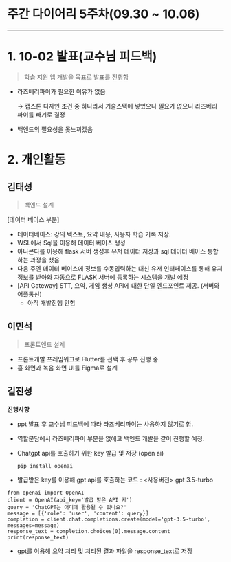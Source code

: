# 주간 다이어리 5주차(09.30 ~ 10.06)

---

# 1. 10-02 발표(교수님 피드백)

> 학습 지원 앱 개발을 목표로 발표를 진행함
> 
- 라즈베리파이가 필요한 이유가 없음
    
    → 캡스톤 디자인 조건 중 하나라서 기술스택에 넣었으나 필요가 없으니 라즈베리 파이를 빼기로 결정
    
- 백엔드의 필요성을 못느끼겠음

# 2. 개인활동

## 김태성

> 백엔드 설계
> 

[데이터 베이스 부분]

- 데이터베이스: 강의 텍스트, 요약 내용, 사용자 학습 기록 저장.
- WSL에서 Sql을 이용해 데이터 베이스 생성
- 아나콘다를 이용해 flask 서버 생성후 유저 데이터 저장과 sql 데이터 베이스 통합하는 과정을 쳤음
- 다음 주엔 데이터 베이스에 정보를 수동입력하는 대신 유저 인터페이스를 통해 유저정보를 받아와 자동으로 FLASK 서버에 등록하는 시스템을 개발 예정
- [API Gateway] STT, 요약, 게임 생성 API에 대한 단일 엔드포인트 제공.  (서버와 어플통신)
    - 아직 개발진행 안함

## 이민석

> 프론트엔드 설계
> 
- 프론트개발 프레임워크로 Flutter를 선택 후 공부 진행 중
- 홈 화면과 녹음 화면 UI를 Figma로 설계

## 길진성
**진행사항**
- ppt 발표 후 교수님 피드백에 따라 라즈베리파이는 사용하지 않기로 함.
- 역할분담에서 라즈베리파이 부분을 없애고 백엔드 개발을 같이 진행할 예정.
- Chatgpt api를 호출하기 위한 key 발급 및 저장 (open ai)
  
  ```
  pip install openai
  ```
- 발급받은 key를 이용해 gpt api를 호출하는 코드 : <사용버전> gpt 3.5-turbo
  
 ```
 from openai import OpenAI
 client = OpenAI(api_key='발급 받은 API 키')
 query = 'ChatGPT는 어디에 활용될 수 있나요?'
 message = [{'role': 'user', 'content': query}]
 completion = client.chat.completions.create(model='gpt-3.5-turbo', messages=message)
 response_text = completion.choices[0].message.content
 print(response_text)
  ```
- gpt를 이용해 요약 처리 및 처리된 결과 파일을 response_text로 저장
